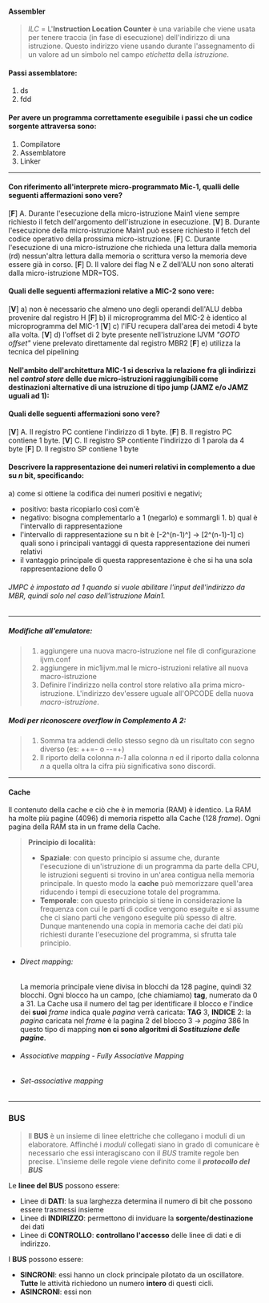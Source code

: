#### Assembler
> *ILC* = L'**Instruction Location Counter** è una variabile che viene usata per tenere traccia (in fase di esecuzione) dell'indirizzo di una istruzione. Questo indirizzo viene usando durante l'assegnamento di un valore ad un simbolo nel campo *etichetta* della *istruzione*.

#### Passi assemblatore:
1) ds
2) fdd

#### Per avere un programma correttamente eseguibile i passi che un codice sorgente attraversa sono:
1) Compilatore 
2) Assemblatore
3) Linker

---

#### Con riferimento all'interprete micro-programmato Mic-1, qualli delle seguenti affermazioni sono vere?
[**F**] A. Durante l'esecuzione della micro-istruzione Main1 viene sempre richiesto il fetch dell'argomento dell'istruzione in esecuzione.
[**V**] B. Durante l'esecuzione della micro-istruzione Main1 può essere richiesto il fetch del codice operativo della prossima micro-istruzione.
[**F**] C. Durante l'esecuzione di una micro-istruzione che richieda una lettura dalla memoria (rd) nessun'altra lettura dalla memoria o scrittura verso la memoria deve essere già in corso.
[**F**] D. Il valore dei flag N e Z dell'ALU non sono alterati dalla micro-istruzione MDR=TOS.

#### Quali delle seguenti affermazioni relative a MIC-2 sono vere:
[**V**] a) non è necessario che almeno uno degli operandi dell'ALU debba provenire dal registro H
[**F**] b) il microprogramma del MIC-2 è identico al microprogramma del MIC-1
[**V**] c) l'IFU recupera dall'area dei metodi 4 byte alla volta.
[**V**] d) l'offset di 2 byte presente nell'istruzione IJVM *"GOTO offset"* viene prelevato direttamente dal registro MBR2
[**F**] e)  utilizza la tecnica del pipelining

#### Nell'ambito dell'architettura MIC-1 si descriva la relazione fra gli indirizzi nel *control store* delle due micro-istruzioni raggiungibili come destinazioni alternative di una istruzione di tipo jump (JAMZ e/o JAMZ uguali ad 1):



#### Quali delle seguenti affermazioni sono vere?
[**V**] A. Il registro PC contiene l'indirizzo di 1 byte.
[**F**] B. Il registro PC contiene 1 byte.
[**V**] C. Il registro SP contiente l'indirizzo di 1 parola da 4 byte
[**F**] D. Il registro SP contiene 1 byte

#### Descrivere la rappresentazione dei numeri relativi in complemento a due su *n* bit, specificando:
a) come si ottiene la codifica dei numeri positivi e negativi;
- positivo: basta ricopiarlo così com'è
- negativo: bisogna complementarlo a 1 (negarlo) e sommargli 1.
b) qual è l'intervallo di rappresentazione
- l'intervallo di rappresentazione su n bit è [-2^(n-1)^] -> [2^(n-1)-1]
c) quali sono i principali vantaggi di questa rappresentazione dei numeri relativi
- il vantaggio principale di questa rappresentazione è che si ha una sola rappresentazione dello 0

###### JMPC è impostato ad 1 quando si vuole abilitare l'input dell'indirizzo da MBR, quindi solo nel caso dell'istruzione Main1.

---

##### Modifiche all'emulatore:
>1) aggiungere una nuova macro-istruzione nel file di configurazione ijvm.conf
>2) aggiungere in mic1ijvm.mal le micro-istruzioni relative all nuova macro-istruzione
>3) Definire l'indirizzo nella control store relativo alla prima micro-istruzione. L'indirizzo dev'essere uguale all'OPCODE della nuova *macro-istruzione*.


##### Modi per riconoscere overflow in Complemento A 2:
>1) Somma tra addendi dello stesso segno dà un risultato con segno diverso (es: ++=- o --=+)
>2) Il riporto della colonna *n-1* alla colonna *n* ed il riporto dalla colonna *n* a quella oltra la cifra più significativa sono discordi.

---

#### Cache
Il contenuto della cache e ciò che è in memoria (RAM) è identico.
La RAM ha molte più pagine (4096) di memoria rispetto alla Cache (128 *frame*).
Ogni pagina della RAM sta in un frame della Cache.
> **Principio di località:**
> - **Spaziale**: con questo principio si assume che, durante l'esecuzione di un'istruzione di un programma da parte della CPU, le istruzioni seguenti si trovino in un'area contigua nella memoria principale. In questo modo la **cache** può memorizzare quell'area riducendo i tempi di esecuzione totale del programma.
> - **Temporale**: con questo principio si tiene in considerazione la frequenza con cui le parti di codice vengono eseguite e si assume che ci siano parti che vengono eseguite più spesso di altre. Dunque mantenendo una copia in memoria cache dei dati più richiesti durante l'esecuzione del programma, si sfrutta tale principio.
- ###### Direct mapping:
    La memoria principale viene divisa in blocchi da 128 pagine, quindi 32 blocchi.
Ogni blocco ha un campo, (che chiamiamo) **tag**, numerato da 0 a 31. 
La Cache usa il numero del tag per identificare il blocco e l'indice dei **suoi** *frame* indica quale *pagina* verrà caricata:
**TAG** 3, **INDICE** 2: la *pagina* caricata nel *frame* è la pagina 2 del blocco 3 -> *pagina* 386
In questo tipo di mapping **non ci sono algoritmi di *Sostituzione delle pagine***.

- ###### Associative mapping - Fully Associative Mapping


- ###### Set-associative mapping

---
### BUS

>Il **BUS** è un insieme di linee elettriche che collegano i moduli di un elaboratore.
Affinché i *moduli* collegati siano in grado di comunicare è necessario che essi interagiscano con il *BUS* tramite regole ben precise.
L'insieme delle regole viene definito come il ***protocollo del BUS***

Le **linee del BUS** possono essere:

- Linee di **DATI**: la sua larghezza determina il numero di bit che possono essere trasmessi insieme
- Linee di **INDIRIZZO**: permettono di inviduare la **sorgente/destinazione** dei dati
- Linee di **CONTROLLO**: **controllano l'accesso** delle linee di dati e di indirizzo.

I **BUS** possono essere:
- **SINCRONI**: essi hanno un clock principale pilotato da un oscillatore. **Tutte** le attività richiedono un numero **intero** di questi cicli.
- **ASINCRONI**: essi non